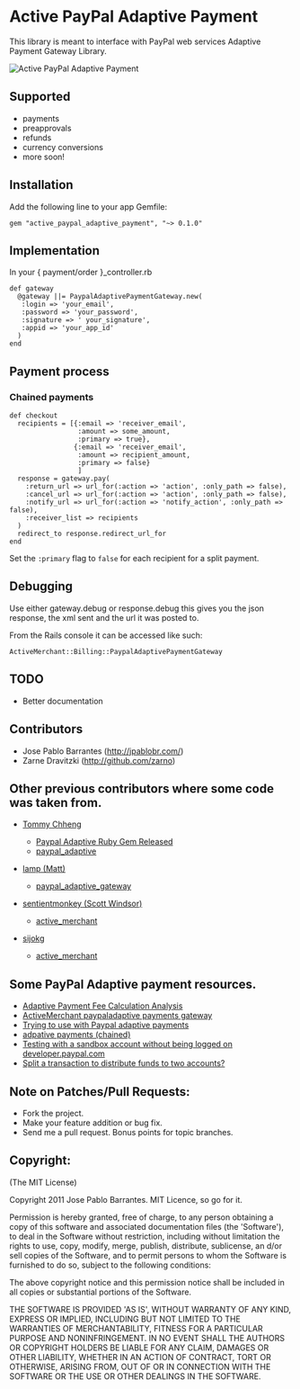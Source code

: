 # Active PayPal Adaptive Payment

This library is meant to interface with PayPal web services Adaptive Payment Gateway Library.

[Active Merchant]:http://www.activemerchant.org

![Active PayPal Adaptive Payment](https://github.com/jpablobr/active_paypal_adaptive_payment/raw/master/doc/split.jpg)

## Supported

* payments
* preapprovals
* refunds
* currency conversions
* more soon!

## Installation

Add the following line to your app Gemfile:

    gem "active_paypal_adaptive_payment", "~> 0.1.0"

## Implementation

In your { payment/order }_controller.rb

    def gateway
      @gateway ||= PaypalAdaptivePaymentGateway.new(
       :login => 'your_email',
       :password => 'your_password',
       :signature => ' your_signature',
       :appid => 'your_app_id'
      )
    end

## Payment process

### Chained payments

    def checkout
      recipients = [{:email => 'receiver_email',
                     :amount => some_amount,
                     :primary => true},
                    {:email => 'receiver_email',
                     :amount => recipient_amount,
                     :primary => false}
                     ]
      response = gateway.pay(
        :return_url => url_for(:action => 'action', :only_path => false),
        :cancel_url => url_for(:action => 'action', :only_path => false),
        :notify_url => url_for(:action => 'notify_action', :only_path => false),
        :receiver_list => recipients
      )
      redirect_to response.redirect_url_for
    end

Set the `:primary` flag to `false` for each recipient for a split payment.

## Debugging

Use either gateway.debug or response.debug this gives you the json
response, the xml sent and the url it was posted to.

From the Rails console it can be accessed like such:

    ActiveMerchant::Billing::PaypalAdaptivePaymentGateway

## TODO

* Better documentation

## Contributors

* Jose Pablo Barrantes (<http://jpablobr.com/>)
* Zarne Dravitzki (<http://github.com/zarno>)

## Other previous contributors where some code was taken from.

* [Tommy Chheng](http://tommy.chheng.com)
  - [Paypal Adaptive Ruby Gem Released](http://tommy.chheng.com/2009/12/29/paypal-adaptive-ruby-gem-released/)
  - [paypal_adaptive](https://github.com/tc/paypal_adaptive)

* [lamp (Matt)](https://github.com/lamp)
  - [paypal_adaptive_gateway](https://github.com/lamp/paypal_adaptive_gateway)

* [sentientmonkey (Scott Windsor)](https://github.com/sentientmonkey)
  - [active_merchant](https://github.com/sentientmonkey/active_merchant)

* [sijokg](https://github.com/sijokg)
  - [active_merchant](https://github.com/sijokg/active_merchant)

## Some PayPal Adaptive payment resources.

* [Adaptive Payment Fee Calculation Analysis](https://www.x.com/docs/DOC-2401)
* [ActiveMerchant paypaladaptive payments gateway](http://www.rorexperts.com/activemerchant-paypaladaptive-payments-gateway-t2245.html)
* [Trying to use with Paypal adaptive payments](http://groups.google.com/group/activemerchant/browse_thread/thread/866ad7dc5019c199/2a280b7dc396c41b?lnk=gst&q=adaptive+payment#2a280b7dc396c41b)
* [adpative payments (chained)](http://groups.google.com/group/activemerchant/browse_thread/thread/165c3e0bf4d10c02/aa8dd082b58354d9?lnk=gst&q=adaptive+payment#aa8dd082b58354d9)
* [Testing with a sandbox account without being logged on developer.paypal.com](http://groups.google.com/group/activemerchant/browse_thread/thread/ad69fc8116bfdf64/483f22071bb25e25?lnk=gst&q=adaptive+payment#483f22071bb25e25)
* [Split a transaction to distribute funds to two accounts?](http://groups.google.com/group/activemerchant/browse_thread/thread/e1f53087aee9d0c/2cd63df363861ce1?lnk=gst&q=adaptive+payment#2cd63df363861ce1)

## Note on Patches/Pull Requests:

* Fork the project.
* Make your feature addition or bug fix.
* Send me a pull request. Bonus points for topic branches.

## Copyright:

(The MIT License)

Copyright 2011 Jose Pablo Barrantes. MIT Licence, so go for it.

Permission is hereby granted, free of charge, to any person obtaining a
copy of this software and associated documentation files (the
'Software'), to deal in the Software without restriction, including
without limitation the rights to use, copy, modify, merge, publish,
distribute, sublicense, an d/or sell copies of the Software, and to
permit persons to whom the Software is furnished to do so, subject to
the following conditions:

The above copyright notice and this permission notice shall be included
in all copies or substantial portions of the Software.

THE SOFTWARE IS PROVIDED 'AS IS', WITHOUT WARRANTY OF ANY KIND, EXPRESS
OR IMPLIED, INCLUDING BUT NOT LIMITED TO THE WARRANTIES OF
MERCHANTABILITY, FITNESS FOR A PARTICULAR PURPOSE AND NONINFRINGEMENT.
IN NO EVENT SHALL THE AUTHORS OR COPYRIGHT HOLDERS BE LIABLE FOR ANY
CLAIM, DAMAGES OR OTHER LIABILITY, WHETHER IN AN ACTION OF CONTRACT,
TORT OR OTHERWISE, ARISING FROM, OUT OF OR IN CONNECTION WITH THE
SOFTWARE OR THE USE OR OTHER DEALINGS IN THE SOFTWARE.

